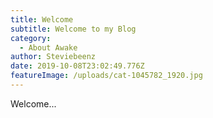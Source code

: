 ```yaml
---
title: Welcome
subtitle: Welcome to my Blog
category:
  - About Awake
author: Steviebeenz
date: 2019-10-08T23:02:49.776Z
featureImage: /uploads/cat-1045782_1920.jpg
---
```

Welcome...
